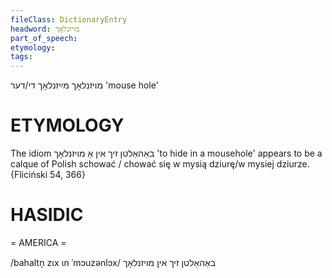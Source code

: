 ```yaml
---
fileClass: DictionaryEntry
headword: מויזנלאָך
part_of_speech: 
etymology: 
tags: 
---
```

מויזנלאָך
מײַזנלאָך
די/דער
'mouse hole'

ETYMOLOGY
===========
The idiom באַהאַלטן זיך אין אַ מויזנלאָך 'to hide in a mousehole' appears to be a calque of Polish schować / chować się w mysią dziurę/w mysiej dziurze.
{Fliciński 54, 366}

HASIDIC
=======
= AMERICA = 

/bahaltn̩ zɩx ɩn ˈmɔuzənlɔx/ באַהאַלטן זיך אין מויזנלאָך